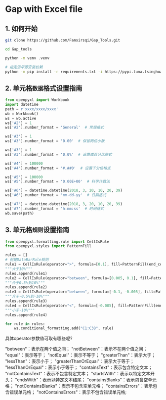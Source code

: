 # Gap with Excel file

## 1. 如何开始

```bash
git clone https://github.com/Fansirsqi/Gap_Tools.git

cd Gap_tools

python -m venv .venv

# 指定清华源安装依赖
python -m pip install -r requirements.txt -i https://pypi.tuna.tsinghua.edu.cn/simple
```

## 2. 单元格`数据`格式设置指南

```python
from openpyxl import Workbook
import datetime
path = r'xxxx/xxxx/xxxx'
wb = Workbook()
ws = wb.active
ws['A2'] = 1
ws['A2'].number_format = 'General'  # 常规格式

ws['A3'] = 1
ws['A3'].number_format = '0.00'  # 保留两位小数

ws['A3'] = 1
ws['A3'].number_format = '0.0%'  # 设置成百分比格式

ws['A4'] = 100000
ws['A4'].number_format = '#,##0'  # 设置千分位格式

ws['A5'] = 100000
ws['A5'].number_format = '0.00E+00'  # 科学计数法

ws['A6'] = datetime.datetime(2018, 3, 20, 10, 20, 39)
ws['A6'].number_format = 'mm-dd-yy'  # 日期格式

ws['A7'] = datetime.datetime(2018, 3, 20, 10, 20, 39)
ws['A7'].number_format = 'h:mm:ss'  # 时间格式
wb.save(path)

```

## 3. 单元格`规则`设置指南

```py
from openpyxl.formatting.rule import CellIsRule
from openpyxl.styles import PatternFill

rules = []
# 创建DataBarRule规则
rule1 = CellIsRule(operator=">", formula=[0.1], fill=PatternFill(end_color="00EE822F", fill_type="solid"))
"""大于10%"""
rules.append(rule1)
rule2 = CellIsRule(operator="between", formula=[0.005, 0.1], fill=PatternFill(end_color="00FFEFC1", fill_type="solid"))
"""介于0.5%到10%"""
rules.append(rule2)
rule3 = CellIsRule(operator="between", formula=[-0.1, -0.005], fill=PatternFill(end_color="00FCDECD", fill_type="solid"))
"""介于-0.5%到-10%"""
rules.append(rule3)
rule4 = CellIsRule(operator="<", formula=[-0.005], fill=PatternFill(end_color="00F4B382", fill_type="solid"))
"""小于-10%"""
rules.append(rule4)

for rule in rules:
    ws.conditional_formatting.add("C1:C38", rule)
```

具体operator参数值可取有哪些呢?

"between"：表示在两个值之间；
"notBetween"：表示不在两个值之间；
"equal"：表示等于；
"notEqual"：表示不等于；
"greaterThan"：表示大于；
"lessThan"：表示小于；
"greaterThanOrEqual"：表示大于等于；
"lessThanOrEqual"：表示小于等于；
"containsText"：表示包含特定文本；
"notContainsText"：表示不包含特定文本；
"startsWith"：表示以特定文本开头；
"endsWith"：表示以特定文本结尾；
"containsBlanks"：表示包含空单元格；
"notContainsBlanks"：表示不包含空单元格；
"containsErrors"：表示包含错误单元格；
"notContainsErrors"：表示不包含错误单元格;
